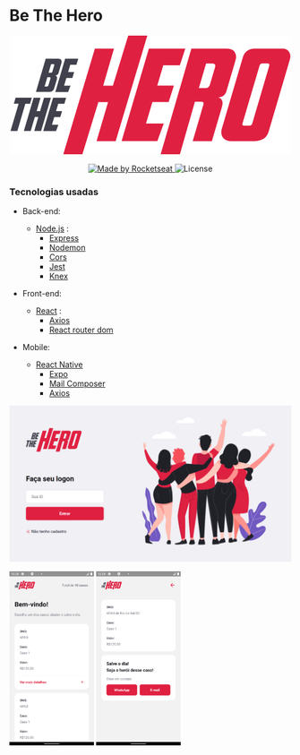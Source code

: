 # Be The Hero
<p align="center" > 
<img src="./assets/logo.svg" height="50%" />
<p/>

<p align="center">
  <a href="https://rocketseat.com.br">
    <img alt="Made by Rocketseat" src="https://img.shields.io/badge/made%20by-Rocketseat-red">
  </a>
  <img alt="License" src="https://img.shields.io/badge/license-MIT-red">
</p>

### Tecnologias usadas
- Back-end:
  - [Node.js](https://nodejs.org/en/) :
    - [Express](https://expressjs.com/pt-br/)
    - [Nodemon](https://www.npmjs.com/package/nodemon)
    - [Cors](https://expressjs.com/en/resources/middleware/cors.html)
    - [Jest](https://jestjs.io/pt-BR/)
    - [Knex](http://knexjs.org/)

- Front-end:
  - [React](https://pt-br.reactjs.org/) :
    - [Axios](https://github.com/axios/axios)
    - [React router dom](https://reacttraining.com/react-router/web/guides/quick-start)

- Mobile:
  - [React Native](https://reactnative.dev/)
    - [Expo](https://expo.io/)
    - [Mail Composer](https://docs.expo.io/versions/latest/sdk/mail-composer/)
    - [Axios](https://github.com/axios/axios)
    

<p align="center" >
  <img src="./assets/web.png" >
<p/>

<p>
  <img src="./assets/screenshotHome.png" width="30%" >
  <img src="./assets/screenshotDetails.png" width="30%" >
<p/>